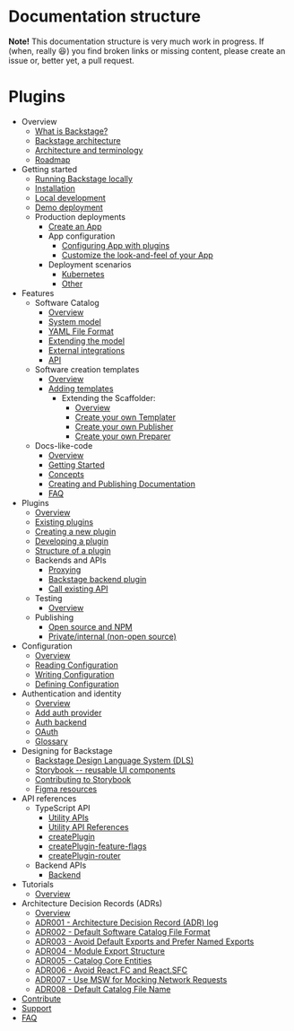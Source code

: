 # Documentation structure

**Note!** This documentation structure is very much work in progress. If (when,
really 😆) you find broken links or missing content, please create an issue or,
better yet, a pull request.

# Plugins

- Overview
  - [What is Backstage?](overview/what-is-backstage.md)
  - [Backstage architecture](overview/architecture-overview.md)
  - [Architecture and terminology](overview/architecture-terminology.md)
  - [Roadmap](overview/roadmap.md)
- Getting started
  - [Running Backstage locally](getting-started/index.md)
  - [Installation](getting-started/installation.md)
  - [Local development](getting-started/development-environment.md)
  - [Demo deployment](https://backstage-demo.roadie.io)
  - Production deployments
    - [Create an App](getting-started/create-an-app.md)
    - App configuration
      - [Configuring App with plugins](getting-started/configure-app-with-plugins.md)
      - [Customize the look-and-feel of your App](getting-started/app-custom-theme.md)
    - Deployment scenarios
      - [Kubernetes](getting-started/deployment-k8s.md)
      - [Other](getting-started/deployment-other.md)
- Features
  - Software Catalog
    - [Overview](features/software-catalog/index.md)
    - [System model](features/software-catalog/system-model.md)
    - [YAML File Format](features/software-catalog/descriptor-format.md)
    - [Extending the model](features/software-catalog/extending-the-model.md)
    - [External integrations](features/software-catalog/external-integrations.md)
    - [API](features/software-catalog/api.md)
  - Software creation templates
    - [Overview](features/software-templates/index.md)
    - [Adding templates](features/software-templates/adding-templates.md)
      - Extending the Scaffolder:
        - [Overview](features/software-templates/extending/index.md)
        - [Create your own Templater](features/software-templates/extending/create-your-own-templater.md)
        - [Create your own Publisher](features/software-templates/extending/create-your-own-publisher.md)
        - [Create your own Preparer](features/software-templates/extending/create-your-own-preparer.md)
  - Docs-like-code
    - [Overview](features/techdocs/README.md)
    - [Getting Started](features/techdocs/getting-started.md)
    - [Concepts](features/techdocs/concepts.md)
    - [Creating and Publishing Documentation](features/techdocs/creating-and-publishing.md)
    - [FAQ](features/techdocs/FAQ.md)
- Plugins
  - [Overview](plugins/index.md)
  - [Existing plugins](plugins/existing-plugins.md)
  - [Creating a new plugin](plugins/create-a-plugin.md)
  - [Developing a plugin](plugins/plugin-development.md)
  - [Structure of a plugin](plugins/structure-of-a-plugin.md)
  - Backends and APIs
    - [Proxying](plugins/proxying.md)
    - [Backstage backend plugin](plugins/backend-plugin.md)
    - [Call existing API](plugins/call-existing-api.md)
  - Testing
    - [Overview](plugins/testing.md)
  - Publishing
    - [Open source and NPM](plugins/publishing.md)
    - [Private/internal (non-open source)](plugins/publish-private.md)
- Configuration
  - [Overview](conf/index.md)
  - [Reading Configuration](conf/reading.md)
  - [Writing Configuration](conf/writing.md)
  - [Defining Configuration](conf/defining.md)
- Authentication and identity
  - [Overview](auth/index.md)
  - [Add auth provider](auth/add-auth-provider.md)
  - [Auth backend](auth/auth-backend.md)
  - [OAuth](auth/oauth.md)
  - [Glossary](auth/glossary.md)
- Designing for Backstage
  - [Backstage Design Language System (DLS)](dls/design.md)
  - [Storybook -- reusable UI components](http://storybook.backstage.io)
  - [Contributing to Storybook](dls/contributing-to-storybook.md)
  - [Figma resources](dls/figma.md)
- API references
  - TypeScript API
    - [Utility APIs](api/utility-apis.md)
    - [Utility API References](reference/utility-apis/README.md)
    - [createPlugin](reference/createPlugin.md)
    - [createPlugin-feature-flags](reference/createPlugin-feature-flags.md)
    - [createPlugin-router](reference/createPlugin-router.md)
  - Backend APIs
    - [Backend](api/backend.md)
- Tutorials
  - [Overview](tutorials/index.md)
- Architecture Decision Records (ADRs)
  - [Overview](architecture-decisions/index.md)
  - [ADR001 - Architecture Decision Record (ADR) log](architecture-decisions/adr001-add-adr-log.md)
  - [ADR002 - Default Software Catalog File Format](architecture-decisions/adr002-default-catalog-file-format.md)
  - [ADR003 - Avoid Default Exports and Prefer Named Exports](architecture-decisions/adr003-avoid-default-exports.md)
  - [ADR004 - Module Export Structure](architecture-decisions/adr004-module-export-structure.md)
  - [ADR005 - Catalog Core Entities](architecture-decisions/adr005-catalog-core-entities.md)
  - [ADR006 - Avoid React.FC and React.SFC](architecture-decisions/adr006-avoid-react-fc.md)
  - [ADR007 - Use MSW for Mocking Network Requests](architecture-decisions/adr007-use-msw-to-mock-service-requests.md)
  - [ADR008 - Default Catalog File Name](architecture-decisions/adr008-default-catalog-file-name.md)
- [Contribute](../CONTRIBUTING.md)
- [Support](overview/support.md)
- [FAQ](FAQ.md)
